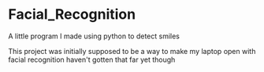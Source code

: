 # Facial_Recognition
A little program I made using python to detect smiles 


This project was initially supposed to be a way to make my laptop open with facial recognition haven't gotten that far yet though
